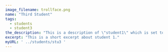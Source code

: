 ```yaml
---
image_filename: trollface.png
name: "Third Student"
tags:
  - students
  - student3
the_description: "This is a description of \"student1\" which is set to nothing, for the time being."
excerpt: "This is a short excerpt about student 1."
myURL: ' ../students/stu3 '
---
```

